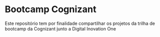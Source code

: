 # Bootcamp Cognizant

Este repositório tem por finalidade compartilhar os projetos da trilha de bootcamp da Cognizant junto a Digital Inovation One
